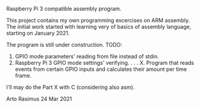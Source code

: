 Raspberry Pi 3 compatible assembly program.


This project contains my own programming excercises on ARM assembly.
The initial work started with learning very of basics of 
assembly language, starting on January 2021.

The program is still under construction.
TODO:
1. GPIO mode parameters' reading from file instead of stdin.
2. Raspberry Pi 3 GPIO mode settings' verifying.
.
.
.
X. Program that reads events from certain GPIO inputs
   and calculates their amount per time frame.

I'll may do the Part X with C (considering also asm).

Arto Rasimus 24 Mar 2021
